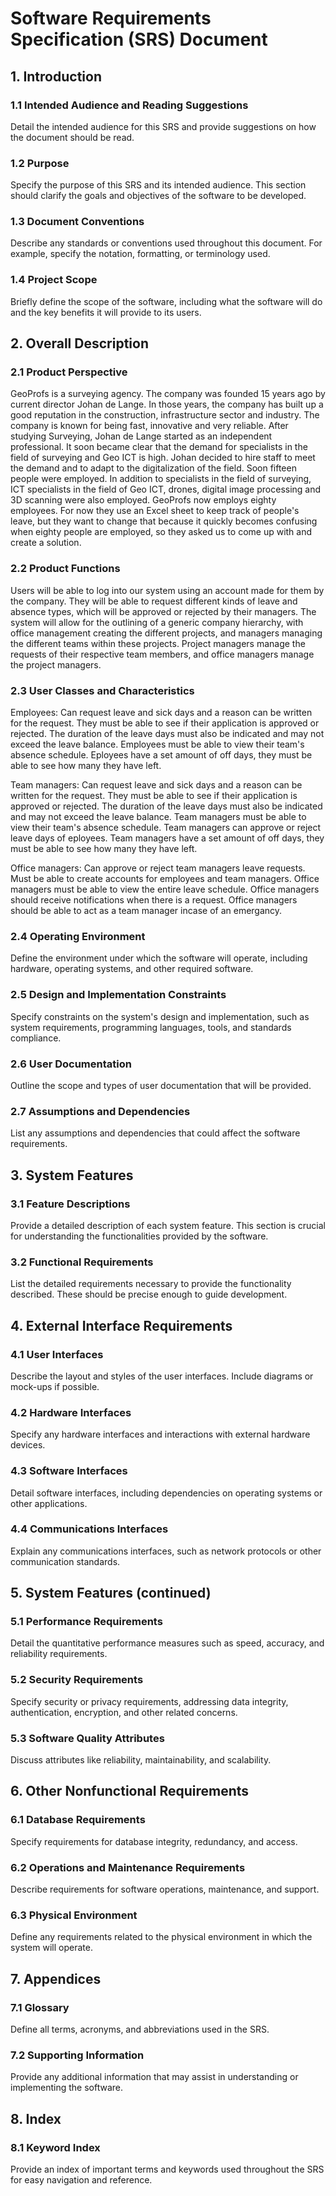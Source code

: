 # Software Requirements Specification (SRS) Document

## 1. Introduction

### 1.1 Intended Audience and Reading Suggestions
Detail the intended audience for this SRS and provide suggestions on how the document should be read.

### 1.2 Purpose
Specify the purpose of this SRS and its intended audience. This section should clarify the goals and objectives of the software to be developed.

### 1.3 Document Conventions
Describe any standards or conventions used throughout this document. For example, specify the notation, formatting, or terminology used.

### 1.4 Project Scope
Briefly define the scope of the software, including what the software will do and the key benefits it will provide to its users.

## 2. Overall Description

### 2.1 Product Perspective
GeoProfs is a surveying agency. The company was founded 15 years ago by current director Johan de Lange. In those years, the company has built up a good reputation in the construction, infrastructure sector and industry. The company is known for being fast, innovative and very reliable.
After studying Surveying, Johan de Lange started as an independent professional. It soon became clear that the demand for specialists in the field of surveying and Geo ICT is high. Johan decided to hire staff to meet the demand and to adapt to the digitalization of the field. Soon fifteen people were employed.
In addition to specialists in the field of surveying, ICT specialists in the field of Geo ICT, drones, digital image processing and 3D scanning were also employed. GeoProfs now employs eighty employees.
For now they use an Excel sheet to keep track of people's leave, but they want to change that because it quickly becomes confusing when eighty people are employed, so they asked us to come up with and create a solution.

### 2.2 Product Functions
Users will be able to log into our system using an account made for them by the company. They will be able to request different kinds of leave and absence types, which
will be approved or rejected by their managers. The system will allow for the outlining of a generic company hierarchy,
with office management creating the different projects, and managers managing the different teams within these projects.
Project managers manage the requests of their respective team members, and office managers manage the project managers.

### 2.3 User Classes and Characteristics
Employees: Can request leave and sick days and a reason can be written for the request. They must be able to see if their application is approved or rejected. The duration of the leave days must also be indicated and may not exceed the leave balance. Employees must be able to view their team's absence schedule. Eployees have a set amount of off days, they must be able to see how many they have left.

Team managers: Can request leave and sick days and a reason can be written for the request. They must be able to see if their application is approved or rejected. The duration of the leave days must also be indicated and may not exceed the leave balance. Team managers must be able to view their team's absence schedule. Team managers can approve or reject leave days of eployees. Team managers have a set amount of off days, they must be able to see how many they have left.

Office managers: Can approve or reject team managers leave requests. Must be able to create accounts for employees and team managers. Office managers must be able to view the entire leave schedule. Office managers should receive notifications when there is a request. Office managers should be able to act as a team manager incase of an emergancy.

### 2.4 Operating Environment
Define the environment under which the software will operate, including hardware, operating systems, and other required software.

### 2.5 Design and Implementation Constraints
Specify constraints on the system's design and implementation, such as system requirements, programming languages, tools, and standards compliance.

### 2.6 User Documentation
Outline the scope and types of user documentation that will be provided.

### 2.7 Assumptions and Dependencies
List any assumptions and dependencies that could affect the software requirements.

## 3. System Features

### 3.1 Feature Descriptions
Provide a detailed description of each system feature. This section is crucial for understanding the functionalities provided by the software.

### 3.2 Functional Requirements
List the detailed requirements necessary to provide the functionality described. These should be precise enough to guide development.

## 4. External Interface Requirements

### 4.1 User Interfaces
Describe the layout and styles of the user interfaces. Include diagrams or mock-ups if possible.

### 4.2 Hardware Interfaces
Specify any hardware interfaces and interactions with external hardware devices.

### 4.3 Software Interfaces
Detail software interfaces, including dependencies on operating systems or other applications.

### 4.4 Communications Interfaces
Explain any communications interfaces, such as network protocols or other communication standards.

## 5. System Features (continued)

### 5.1 Performance Requirements
Detail the quantitative performance measures such as speed, accuracy, and reliability requirements.

### 5.2 Security Requirements
Specify security or privacy requirements, addressing data integrity, authentication, encryption, and other related concerns.

### 5.3 Software Quality Attributes
Discuss attributes like reliability, maintainability, and scalability.

## 6. Other Nonfunctional Requirements

### 6.1 Database Requirements
Specify requirements for database integrity, redundancy, and access.

### 6.2 Operations and Maintenance Requirements
Describe requirements for software operations, maintenance, and support.

### 6.3 Physical Environment
Define any requirements related to the physical environment in which the system will operate.

## 7. Appendices

### 7.1 Glossary
Define all terms, acronyms, and abbreviations used in the SRS.

### 7.2 Supporting Information
Provide any additional information that may assist in understanding or implementing the software.

## 8. Index

### 8.1 Keyword Index
Provide an index of important terms and keywords used throughout the SRS for easy navigation and reference.
